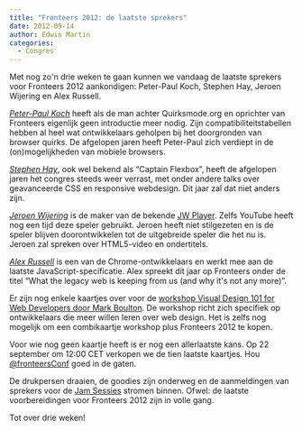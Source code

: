 ```yaml
---
title: "Fronteers 2012: de laatste sprekers"
date: 2012-09-14
author: Edwin Martin
categories: 
  - Congres
---
```

Met nog zo'n drie weken te gaan kunnen we vandaag de laatste sprekers voor Fronteers 2012 aankondigen: Peter-Paul Koch, Stephen Hay, Jeroen Wijering en Alex Russell.

*[Peter-Paul Koch](http://quirksmode.org/about/)* heeft als de man achter Quirksmode.org en oprichter van Fronteers eigenlijk geen introductie meer nodig. Zijn compatibiliteitstabellen hebben al heel wat ontwikkelaars geholpen bij het doorgronden van browser quirks. De afgelopen jaren heeft Peter-Paul zich verdiept in de (on)mogelijkheden van mobiele browsers.

*[Stephen Hay](http://www.the-haystack.com/about/)*, ook wel bekend als “Captain Flexbox”, heeft de afgelopen jaren het congres steeds weer verrast, met onder andere talks over geavanceerde CSS en responsive webdesign. Dit jaar zal dat niet anders zijn.

*[Jeroen Wijering](http://www.whoisjw.tv/jeroen-wijering/)* is de maker van de bekende [JW Player](http://www.longtailvideo.com/players/). Zelfs YouTube heeft nog een tijd deze speler gebruikt. Jeroen heeft niet stilgezeten en is de speler blijven doorontwikkelen tot de uitgebreide speler die het nu is. Jeroen zal spreken over HTML5-video en ondertitels.

*[Alex Russell](http://infrequently.org/)* is een van de Chrome-ontwikkelaars en werkt mee aan de laatste JavaScript-specificatie. Alex spreekt dit jaar op Fronteers onder de titel “What the legacy web is keeping from us (and why it's not any more)”.

Er zijn nog enkele kaartjes over voor de [workshop Visual Design 101 for Web Developers door Mark Boulton](/congres/2012/workshops/visual-design-101-for-web-developers-mark-boulton). De workshop richt zich specifiek op ontwikkelaars die meer willen leren over web design. Het is zelfs nog mogelijk om een combikaartje workshop plus Fronteers 2012 te kopen.

Voor wie nog geen kaartje heeft is er nog een allerlaatste kans. Op 22 september om 12:00 CET verkopen we de tien laatste kaartjes. Hou [@fronteersConf](https://twitter.com/fronteersConf) goed in de gaten.

De drukpersen draaien, de goodies zijn onderweg en de aanmeldingen van sprekers voor de [Jam Sessies](/congres/2012/jam-session) stromen binnen. Ofwel: de laatste voorbereidingen voor Fronteers 2012 zijn in volle gang.

Tot over drie weken!

